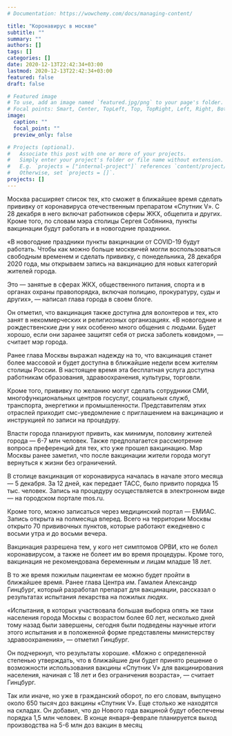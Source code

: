 ```yaml
---
# Documentation: https://wowchemy.com/docs/managing-content/

title: "Коронавирус в москве"
subtitle: ""
summary: ""
authors: []
tags: []
categories: []
date: 2020-12-13T22:42:34+03:00
lastmod: 2020-12-13T22:42:34+03:00
featured: false
draft: false

# Featured image
# To use, add an image named `featured.jpg/png` to your page's folder.
# Focal points: Smart, Center, TopLeft, Top, TopRight, Left, Right, BottomLeft, Bottom, BottomRight.
image:
  caption: ""
  focal_point: ""
  preview_only: false

# Projects (optional).
#   Associate this post with one or more of your projects.
#   Simply enter your project's folder or file name without extension.
#   E.g. `projects = ["internal-project"]` references `content/project/deep-learning/index.md`.
#   Otherwise, set `projects = []`.
projects: []
---
```

Москва расширяет список тех, кто сможет в ближайшее время сделать прививку от коронавируса отечественным препаратом «Спутник V». С 28 декабря в него включат работников сферы ЖКХ, общепита и других. Кроме того, по словам мэра столицы Сергея Собянина, пункты вакцинации будут работать и в новогодние праздники.


«В новогодние праздники пункты вакцинации от COVID-19 будут работать. Чтобы как можно больше москвичей могли воспользоваться свободным временем и сделать прививку, с понедельника, 28 декабря 2020 года, мы открываем запись на вакцинацию для новых категорий жителей города.

Это — занятые в сферах ЖКХ, общественного питания, спорта и в органах охраны правопорядка, включая полицию, прокуратуру, суды и других», — написал глава города в своем блоге.

Он отметил, что вакцинация также доступна для волонтеров и тех, кто занят в некоммерческих и религиозных организациях. «В новогодние и рождественские дни у них особенно много общения с людьми. Будет хорошо, если они заранее защитят себя от риска заболеть ковидом», — считает мэр города.

Ранее глава Москвы выражал надежду на то, что вакцинация станет более массовой и будет доступна в ближайшие недели всем жителям столицы России. В настоящее время эта бесплатная услуга доступна работникам образования, здравоохранения, культуры, торговли.


Кроме того, прививку по желанию могут сделать сотрудники СМИ, многофункциональных центров госуслуг, социальных служб, транспорта, энергетики и промышленности. Представителям этих отраслей приходит смс-уведомление с приглашением на вакцинацию и инструкцией по записи на процедуру.

Власти города планируют привить, как минимум, половину жителей города — 6-7 млн человек. Также предполагается рассмотрение вопроса преференций для тех, кто уже прошел вакцинацию. Мэр Москвы ранее заметил, что после вакцинации жители города могут вернуться к жизни без ограничений.

В столице вакцинация от коронавируса началась в начале этого месяца — 5 декабря. За 12 дней, как передает ТАСС, было привито порядка 15 тыс. человек. Запись на процедуру осуществляется в электронном виде — на городском портале mos.ru.

Кроме того, можно записаться через медицинский портал — ЕМИАС. Запись открыта на полмесяца вперед. Всего на территории Москвы открыто 70 прививочных пунктов, которые работают ежедневно с восьми утра и до восьми вечера.

Вакцинация разрешена тем, у кого нет симптомов ОРВИ, кто не болел коронавирусом, а также не болеет им во время процедуры. Кроме того, вакцинация не рекомендована беременным и лицам младше 18 лет.

В то же время пожилым пациентам ее можно будет пройти в ближайшее время. Ранее глава Центра им. Гамалеи Александр Гинцбург, который разработал препарат для вакцинации, рассказал о результатах испытания лекарства на пожилых людях.


«Испытания, в которых участвовала большая выборка опять же таки населения города Москвы с возрастом более 60 лет, несколько дней тому назад были завершены, сегодня были подведены научные итоги этого испытания и в положенной форме представлены министерству здравоохранения», — отметил Гинцбург.

Он подчеркнул, что результаты хорошие. «Можно с определенной степенью утверждать, что в ближайшие дни будет принято решение о возможности использования вакцины «Спутник V» для вакцинирования населения, начиная с 18 лет и без ограничения возраста», — считает Гинцбург.

Так или иначе, но уже в гражданский оборот, по его словам, выпущено около 650 тысяч доз вакцины «Спутник V». Еще столько же находятся на складах. Он добавил, что до Нового года вакциной будут обеспечены порядка 1,5 млн человек. В конце января-феврале планируется выход производства на 5-6 млн доз вакцин в месяц